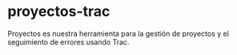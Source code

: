 proyectos-trac
==============

Proyectos es nuestra herramienta para la gestión de proyectos y el seguimiento de errores usando Trac.

